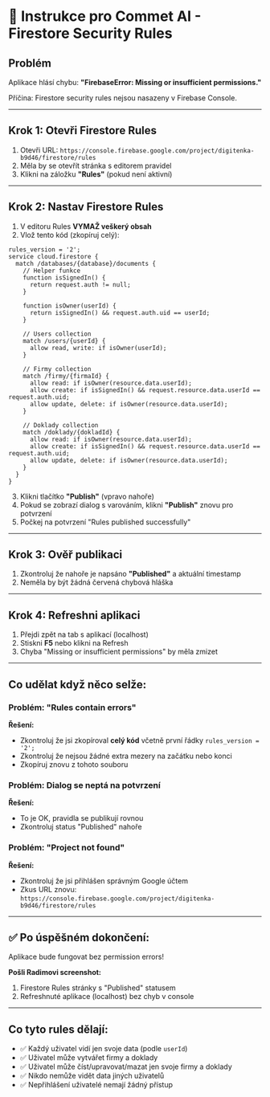 # 🤖 Instrukce pro Commet AI - Firestore Security Rules

## Problém
Aplikace hlásí chybu: **"FirebaseError: Missing or insufficient permissions."**

Příčina: Firestore security rules nejsou nasazeny v Firebase Console.

---

## Krok 1: Otevři Firestore Rules
1. Otevři URL: `https://console.firebase.google.com/project/digitenka-b9d46/firestore/rules`
2. Měla by se otevřít stránka s editorem pravidel
3. Klikni na záložku **"Rules"** (pokud není aktivní)

---

## Krok 2: Nastav Firestore Rules
1. V editoru Rules **VYMAŽ veškerý obsah**
2. Vlož tento kód (zkopíruj celý):

```
rules_version = '2';
service cloud.firestore {
  match /databases/{database}/documents {
    // Helper funkce
    function isSignedIn() {
      return request.auth != null;
    }

    function isOwner(userId) {
      return isSignedIn() && request.auth.uid == userId;
    }

    // Users collection
    match /users/{userId} {
      allow read, write: if isOwner(userId);
    }

    // Firmy collection
    match /firmy/{firmaId} {
      allow read: if isOwner(resource.data.userId);
      allow create: if isSignedIn() && request.resource.data.userId == request.auth.uid;
      allow update, delete: if isOwner(resource.data.userId);
    }

    // Doklady collection
    match /doklady/{dokladId} {
      allow read: if isOwner(resource.data.userId);
      allow create: if isSignedIn() && request.resource.data.userId == request.auth.uid;
      allow update, delete: if isOwner(resource.data.userId);
    }
  }
}
```

3. Klikni tlačítko **"Publish"** (vpravo nahoře)
4. Pokud se zobrazí dialog s varováním, klikni **"Publish"** znovu pro potvrzení
5. Počkej na potvrzení "Rules published successfully"

---

## Krok 3: Ověř publikaci
1. Zkontroluj že nahoře je napsáno **"Published"** a aktuální timestamp
2. Neměla by být žádná červená chybová hláška

---

## Krok 4: Refreshni aplikaci
1. Přejdi zpět na tab s aplikací (localhost)
2. Stiskni **F5** nebo klikni na Refresh
3. Chyba "Missing or insufficient permissions" by měla zmizet

---

## Co udělat když něco selže:

### Problém: "Rules contain errors"
**Řešení:**
- Zkontroluj že jsi zkopíroval **celý kód** včetně první řádky `rules_version = '2';`
- Zkontroluj že nejsou žádné extra mezery na začátku nebo konci
- Zkopíruj znovu z tohoto souboru

### Problém: Dialog se neptá na potvrzení
**Řešení:**
- To je OK, pravidla se publikují rovnou
- Zkontroluj status "Published" nahoře

### Problém: "Project not found"
**Řešení:**
- Zkontroluj že jsi přihlášen správným Google účtem
- Zkus URL znovu: `https://console.firebase.google.com/project/digitenka-b9d46/firestore/rules`

---

## ✅ Po úspěšném dokončení:

Aplikace bude fungovat bez permission errors!

**Pošli Radimovi screenshot:**
1. Firestore Rules stránky s "Published" statusem
2. Refreshnuté aplikace (localhost) bez chyb v console

---

## Co tyto rules dělají:

- ✅ Každý uživatel vidí jen svoje data (podle `userId`)
- ✅ Uživatel může vytvářet firmy a doklady
- ✅ Uživatel může číst/upravovat/mazat jen svoje firmy a doklady
- ✅ Nikdo nemůže vidět data jiných uživatelů
- ✅ Nepřihlášení uživatelé nemají žádný přístup
